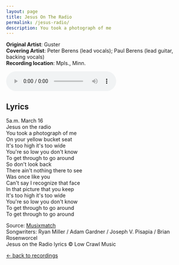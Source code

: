 ```yaml
---
layout: page
title: Jesus On The Radio
permalink: /jesus-radio/
description: You took a photograph of me
---
```

**Original Artist**: Guster<br>
**Covering Artist**: Peter Berens (lead vocals); Paul Berens (lead guitar, backing vocals)<br>
**Recording location**: Mpls., Minn.

<audio id="player" controls>
  <source src="/assets/songs/jesus.radio.mp3" type="audio/mp3" />
</audio>

## Lyrics
5a.m. March 16<br>
Jesus on the radio<br>
You took a photograph of me<br>
On your yellow bucket seat<br>
It's too high it's too wide<br>
You're so low you don't know<br>
To get through to go around<br>
So don't look back<br>
There ain't nothing there to see<br>
Was once like you<br>
Can't say I recognize that face<br>
In that picture that you keep<br>
It's too high it's too wide<br>
You're so low you don't know<br>
To get through to go around<br>
To get through to go around

<span class="muted small">Source: </span><a class="muted small" href="https://www.musixmatch.com/lyrics/Guster/Jesus-on-the-Radio" target="_blank">Musixmatch</a><br>
<span class="muted small">Songwriters: Ryan Miller / Adam Gardner / Joseph V. Pisapia / Brian Rosenworcel</span><br>
<span class="muted small">Jesus on the Radio lyrics © Low Crawl Music</span>

<p><a class="muted small" href="/recordings/">← back to recordings</a>